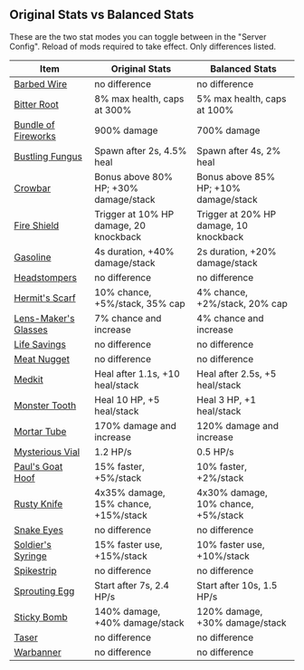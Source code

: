 ## Original Stats vs Balanced Stats

These are the two stat modes you can toggle between in the "Server Config". Reload of mods required to take effect.
Only differences listed. 

| Item | Original Stats | Balanced Stats |
|-|-|-|
| [Barbed Wire](#barbedwire) | no difference | no difference |
| [Bitter Root](#bitterroot) | 8% max health, caps at 300% | 5% max health, caps at 100% |
| [Bundle of Fireworks](#bundleoffireworks) | 900% damage | 700% damage|
| [Bustling Fungus](#bustlingfungus) | Spawn after 2s, 4.5% heal | Spawn after 4s, 2% heal |
| [Crowbar](#crowbar) | Bonus above 80% HP; +30% damage/stack | Bonus above 85% HP;  +10% damage/stack |
| [Fire Shield](#fireshield) | Trigger at 10% HP damage, 20 knockback | Trigger at 20% HP damage, 10 knockback |
| [Gasoline](#gasoline) | 4s duration, +40% damage/stack | 2s duration, +20% damage/stack |
| [Headstompers](#headstompers) | no difference | no difference |
| [Hermit's Scarf](#hermitsscarf) | 10% chance, +5%/stack, 35% cap | 4% chance, +2%/stack, 20% cap |
| [Lens-Maker's Glasses](#lensmakersglasses) | 7% chance and increase | 4% chance and increase |
| [Life Savings](#lifesavings) | no difference | no difference |
| [Meat Nugget](#meatnugget) | no difference | no difference |
| [Medkit](#medkit) | Heal after 1.1s, +10 heal/stack | Heal after 2.5s, +5 heal/stack |
| [Monster Tooth](#monstertooth) | Heal 10 HP, +5 heal/stack | Heal 3 HP, +1 heal/stack |
| [Mortar Tube](#mortartube) | 170% damage and increase | 120% damage and increase |
| [Mysterious Vial](#mysteriousvial) | 1.2 HP/s | 0.5 HP/s |
| [Paul's Goat Hoof](#paulsgoathoof) | 15% faster, +5%/stack | 10% faster, +2%/stack |
| [Rusty Knife](#rustyknife) | 4x35% damage, 15% chance, +15%/stack | 4x30% damage, 10% chance, +5%/stack |
| [Snake Eyes](#snakeeyes) | no difference | no difference |
| [Soldier's Syringe](#soldierssyringe) | 15% faster use, +15%/stack | 10% faster use, +10%/stack |
| [Spikestrip](#spikestrip) | no difference | no difference |
| [Sprouting Egg](#sproutingegg) | Start after 7s, 2.4 HP/s | Start after 10s, 1.5 HP/s |
| [Sticky Bomb](#stickybomb) | 140% damage, +40% damage/stack | 120% damage, +30% damage/stack |
| [Taser](#taser) | no difference | no difference |
| [Warbanner](#warbanner) | no difference | no difference |
